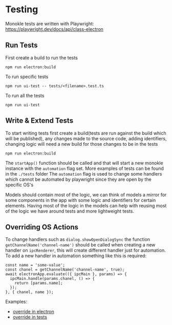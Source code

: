# Testing

Monokle tests are written with Playwright: https://playwright.dev/docs/api/class-electron

## **Run Tests**

First create a build to run the tests

`npm run electron:build`

To run specific tests

`npm run ui-test -- tests/<filename>.test.ts`

To run all the tests

`npm run ui-test`

## **Write & Extend Tests**

To start writing tests first create a build(tests are run against the build which will be published), any changes made to the source code, adding identifiers, changing logic will need a new build for those changes to be in the tests

`npm run electron:build`

The `startApp()` function should be called and that will start a new monokle instance with the `automation` flag set. More examples of tests can be found in the `./tests` folder
The `automation` flag is used to change some handlers which cannot be automated by playwright since they are open by the specific OS's

Models should contain most of the logic, we can think of models a mirror for some components in the app with some logic and identifiers for certain elements. Having most of the logic in the models can help with reusing most of the logic we have around tests and more lightweight tests.

## **Overriding OS Actions**

To change handlers such as `dialog.showOpenDialogSync` the function `getChannelName('channel-name')` should be called when creating a new handler on `ipcRenderer`, this will create different handler just for automation.
To add a new handler in automation something like this is required:
```
const name = 'some-value';
const chanel = getChannelName('channel-name', true);
await electronApp.evaluate(({ ipcMain }, params) => {
  ipcMain.handle(params.chanel, () => {
    return [params.name];
  });
}, { chanel, name });
```

Examples:
- [override in electron](src/components/atoms/FileExplorer/FileExplorer.tsx)
- [override in tests](tests/models/projectsDropdown.ts)
